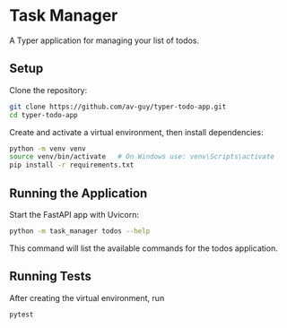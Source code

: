 # Task Manager

A Typer application for managing your list of todos.

## Setup

Clone the repository:

```bash
git clone https://github.com/av-guy/typer-todo-app.git 
cd typer-todo-app 
```

Create and activate a virtual environment, then install dependencies:

```bash
python -m venv venv  
source venv/bin/activate   # On Windows use: venv\Scripts\activate  
pip install -r requirements.txt
```

## Running the Application

Start the FastAPI app with Uvicorn:

```bash
python -m task_manager todos --help
```

This command will list the available commands for the todos application.

## Running Tests

After creating the virtual environment, run

```bash
pytest
```